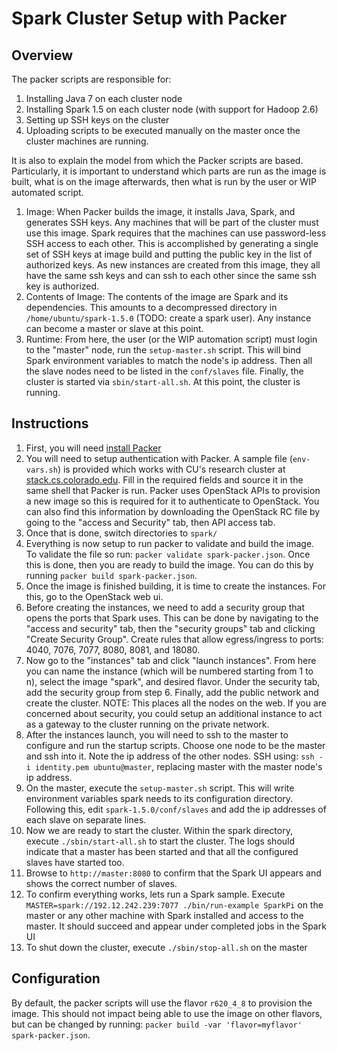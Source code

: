 # Spark Cluster Setup with Packer

## Overview
The packer scripts are responsible for:
1. Installing Java 7 on each cluster node
2. Installing Spark 1.5 on each cluster node (with support for Hadoop 2.6)
3. Setting up SSH keys on the cluster
4. Uploading scripts to be executed manually on the master once the cluster machines are running.

It is also to explain the model from which the Packer scripts are based. Particularly, it is important to understand
which parts are run as the image is built, what is on the image afterwards, then what is run by the user or WIP automated
script.
1. Image: When Packer builds the image, it installs Java, Spark, and generates SSH keys. Any machines that will be
part of the cluster must use this image. Spark requires that the machines can use password-less SSH access to each
other. This is accomplished by generating a single set of SSH keys at image build and putting the public key in the list
of authorized keys. As new instances are created from this image, they all have the same ssh keys and can ssh to each
other since the same ssh key is authorized.
2. Contents of Image: The contents of the image are Spark and its dependencies. This amounts to a decompressed directory
in `/home/ubuntu/spark-1.5.0` (TODO: create a spark user). Any instance can become a master or slave at this point.
3. Runtime: From here, the user (or the WIP automation script) must login to the "master" node, run the
`setup-master.sh` script. This will bind Spark environment variables to match the node's ip address. Then all the slave
nodes need to be listed in the `conf/slaves` file. Finally, the cluster is started via `sbin/start-all.sh`. At this
point, the cluster is running.

## Instructions
1. First, you will need [install Packer](https://www.packer.io/intro/getting-started/setup.html)
2. You will need to setup authentication with Packer. A sample file (`env-vars.sh`) is provided which works with CU's
research cluster at [stack.cs.colorado.edu](stack.cs.colorado.edu). Fill in the required
fields and source it in the same shell that Packer is run. Packer uses OpenStack APIs to provision a new
image so this is required for it to authenticate to OpenStack. You can also find this information by downloading the
OpenStack RC file by going to the "access and Security" tab, then API access tab.
3. Once that is done, switch directories to `spark/`
4. Everything is now setup to run packer to validate and build the image. To
validate the file so run: `packer validate spark-packer.json`. Once this is done, then you are ready to build the image.
You can do this by running `packer build spark-packer.json`.
5. Once the image is finished building, it is time to create the instances. For this, go to the OpenStack web ui.
6. Before creating the instances, we need to add a security group that opens the ports that Spark uses. This can be done
by navigating to the "access and security" tab, then the "security groups" tab and clicking "Create Security Group".
Create rules that allow egress/ingress to ports: 4040, 7076, 7077, 8080, 8081, and 18080.
7. Now go to the "instances" tab and click "launch instances". From here you can name the instance
(which will be numbered starting from 1 to n), select the image "spark", and desired flavor. Under the security tab,
add the security group from step 6. Finally, add the public network and create the cluster.
NOTE: This places all the nodes on the web. If you are concerned about security, you could setup an additional instance
to act as a gateway to the cluster running on the private network.
8. After the instances launch, you will need to ssh to the master to configure and run the startup scripts. Choose one
node to be the master and ssh into it. Note the ip address of the other nodes. SSH using:
`ssh -i identity.pem ubuntu@master`, replacing master with the master node's ip address.
9. On the master, execute the `setup-master.sh` script. This will write environment variables spark needs to its
configuration directory. Following this, edit `spark-1.5.0/conf/slaves` and add the ip addresses of each slave on
separate lines.
10. Now we are ready to start the cluster. Within the spark directory, execute `./sbin/start-all.sh` to start the
cluster. The logs should indicate that a master has been started and that all the configured slaves have started too.
11. Browse to `http://master:8080` to confirm that the Spark UI appears and shows the correct number of slaves.
12. To confirm everything works, lets run a Spark sample. Execute
`MASTER=spark://192.12.242.239:7077 ./bin/run-example SparkPi` on the master or any other machine with Spark installed
and access to the master. It should succeed and appear under completed jobs in the Spark UI
13. To shut down the cluster, execute `./sbin/stop-all.sh` on the master

## Configuration
By default, the packer scripts will use the flavor `r620_4_8` to provision the image. This should not impact being able
to use the image on other flavors, but can be changed by running:
`packer build -var 'flavor=myflavor' spark-packer.json`.
